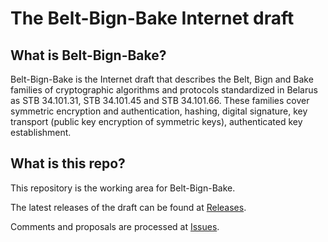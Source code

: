 # The Belt-Bign-Bake Internet draft

## What is Belt-Bign-Bake?

Belt-Bign-Bake is the Internet draft that describes the Belt, Bign and Bake
families of cryptographic algorithms and protocols standardized in Belarus
as STB 34.101.31, STB 34.101.45 and STB 34.101.66. These families cover 
symmetric encryption and authentication, hashing, digital signature, key 
transport (public key encryption of symmetric keys), authenticated key 
establishment.

## What is this repo?

This repository is the working area for Belt-Bign-Bake.

The latest releases of the draft can be found at 
[Releases](https://github.com/bcrypto/belt-bign-bake/releases).

Comments and proposals are processed at 
[Issues](https://github.com/bcrypto/belt-bign-bake/issues). 

